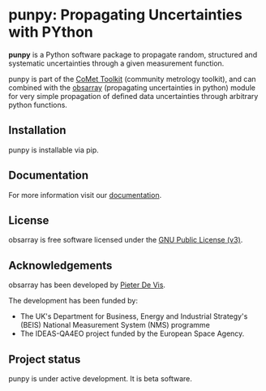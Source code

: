 # punpy: Propagating Uncertainties with PYthon

**punpy** is a Python software package to propagate random, structured and systematic uncertainties through a given measurement function.

punpy is part of the [CoMet Toolkit](https://www.comet-toolkit.org) (community metrology toolkit), and can combined with the [obsarray](https://obsarray.readthedocs.io/en/latest/) (propagating uncertainties in python) module for very simple propagation of defined data uncertainties through arbitrary python functions.

## Installation

punpy is installable via pip.

## Documentation

For more information visit our [documentation](https://punpy.readthedocs.io/en/latest).

## License

obsarray is free software licensed under the
[GNU Public License (v3)](./LICENSE).

## Acknowledgements

obsarray has been developed by [Pieter De Vis](https://www.comet-toolkit.org/author/pieter-de-vis/).

The development has been funded by:

* The UK's Department for Business, Energy and Industrial Strategy's (BEIS) National Measurement System (NMS) programme
* The IDEAS-QA4EO project funded by the European Space Agency.

## Project status

punpy is under active development. It is beta software.

